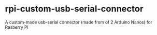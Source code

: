 # rpi-custom-usb-serial-connector
A custom-made usb-serial connector (made from of  2 Arduino Nanos) for Rasberry PI

